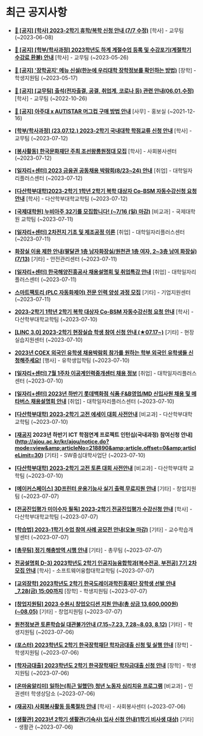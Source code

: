 # 최근 공지사항

* **[📌 [공지] [학사] 2023-2학기 휴학/복학 신청 안내 (7/7 수정)](http://ajou.ac.kr/kr/ajou/notice.do?mode=view&amp;articleNo=215587&amp;article.offset=0&amp;articleLimit=30)**
 [학사] - 교무팀 (~2023-06-08)

* **[📌 [공지] [학부/학사과정] 2023학년도 하계 계절수업 등록 및 수강포기(계절학기 수강료 환불) 안내](http://ajou.ac.kr/kr/ajou/notice.do?mode=view&amp;articleNo=215210&amp;article.offset=0&amp;articleLimit=30)**
 [학사] - 교무팀 (~2023-05-26)

* **[📌 [공지] &#x27;장학공지&#x27; 메뉴 신설(한눈에 우리대학 장학정보를 확인하는 방법)](http://ajou.ac.kr/kr/ajou/notice.do?mode=view&amp;articleNo=214764&amp;article.offset=0&amp;articleLimit=30)**
 [장학] - 학생지원팀 (~2023-05-17)

* **[📌 [공지] [교무팀] 출석(전자출결, 공결, 취업계, 코로나 등) 관련 안내(06.01.수정)](http://ajou.ac.kr/kr/ajou/notice.do?mode=view&amp;articleNo=205552&amp;article.offset=0&amp;articleLimit=30)**
 [학사] - 교무팀 (~2022-10-26)

* **[📌 [공지] 아주대 x AUTISTAR 머그컵 구매 방법 안내](http://ajou.ac.kr/kr/ajou/notice.do?mode=view&amp;articleNo=147976&amp;article.offset=0&amp;articleLimit=30)**
 [사무] - 홍보실 (~2021-12-16)

* **[[학부/학사과정] (23.07.12.) 2023-2학기 국내대학 학점교류 신청 안내](http://ajou.ac.kr/kr/ajou/notice.do?mode=view&amp;articleNo=218977&amp;article.offset=0&amp;articleLimit=30)**
 [학사] - 교무팀 (~2023-07-12)

* **[[봉사활동] 한국문화재단 주최 조선왕릉원정대 모집](http://ajou.ac.kr/kr/ajou/notice.do?mode=view&amp;articleNo=218974&amp;article.offset=0&amp;articleLimit=30)**
 [학사] - 사회봉사센터 (~2023-07-12)

* **[[일자리+센터] 2023 금융권 공동채용 박람회(8/23~24) 안내](http://ajou.ac.kr/kr/ajou/notice.do?mode=view&amp;articleNo=218972&amp;article.offset=0&amp;articleLimit=30)**
 [취업] - 대학일자리플러스센터 (~2023-07-12)

* **[[다산학부대학]2023-2학기 1학년 2학기 복학 대상자 Co-BSM 자동수강신청 요청 안내](http://ajou.ac.kr/kr/ajou/notice.do?mode=view&amp;articleNo=218971&amp;article.offset=0&amp;articleLimit=30)**
 [학사] - 다산학부대학교학팀 (~2023-07-12)

* **[[국제대학원] 누비아주 32기를 모집합니다! (~7/16 (일) 마감)](http://ajou.ac.kr/kr/ajou/notice.do?mode=view&amp;articleNo=218962&amp;article.offset=0&amp;articleLimit=30)**
 [비교과] - 국제대학원 교학팀 (~2023-07-11)

* **[[일자리+센터] 2차전지 기초 및 제조공정 이론](http://ajou.ac.kr/kr/ajou/notice.do?mode=view&amp;articleNo=218960&amp;article.offset=0&amp;articleLimit=30)**
 [취업] - 대학일자리플러스센터 (~2023-07-11)

* **[화장실 이용 제한 안내(팔달관 1층 남자화장실/원천관 1층 여자, 2~3층 남여 화장실)(7/13)](http://ajou.ac.kr/kr/ajou/notice.do?mode=view&amp;articleNo=218946&amp;article.offset=0&amp;articleLimit=30)**
 [기타] - 안전관리센터 (~2023-07-11)

* **[[일자리+센터] 한국해양진흥공사 채용설명회 및 취업특강 안내](http://ajou.ac.kr/kr/ajou/notice.do?mode=view&amp;articleNo=218938&amp;article.offset=0&amp;articleLimit=30)**
 [취업] - 대학일자리플러스센터 (~2023-07-11)

* **[스마트팩토리 (PLC 자동화제어) 전문 인력 양성 과정 모집](http://ajou.ac.kr/kr/ajou/notice.do?mode=view&amp;articleNo=218929&amp;article.offset=0&amp;articleLimit=30)**
 [기타] - 기업지원센터 (~2023-07-11)

* **[2023-2학기 1학년 2학기 복학 대상자 Co-BSM 자동수강신청 요청 안내](http://ajou.ac.kr/kr/ajou/notice.do?mode=view&amp;articleNo=218921&amp;article.offset=0&amp;articleLimit=30)**
 [학사] - 다산학부대학교학팀 (~2023-07-10)

* **[[LINC 3.0] 2023-2학기 현장실습 학생 참여 신청 안내 (★07.17~)](http://ajou.ac.kr/kr/ajou/notice.do?mode=view&amp;articleNo=218914&amp;article.offset=0&amp;articleLimit=30)**
 [기타] - 현장실습지원센터 (~2023-07-10)

* **[2023년 COEX 외국인 유학생 채용박람회 참가를 원하는 학부 외국인 유학생들 신청해주세요!](http://ajou.ac.kr/kr/ajou/notice.do?mode=view&amp;articleNo=218905&amp;article.offset=0&amp;articleLimit=30)**
 [행사] - 유학생입학팀 (~2023-07-10)

* **[[일자리+센터] 7월 1주차 이공계인력중개센터 채용 정보](http://ajou.ac.kr/kr/ajou/notice.do?mode=view&amp;articleNo=218897&amp;article.offset=0&amp;articleLimit=30)**
 [취업] - 대학일자리플러스센터 (~2023-07-10)

* **[[일자리+센터] 2023년 하반기 롯데백화점 식품·F&amp;B영업/MD 신입사원 채용 및 메타버스 채용설명회 안내](http://ajou.ac.kr/kr/ajou/notice.do?mode=view&amp;articleNo=218896&amp;article.offset=0&amp;articleLimit=30)**
 [취업] - 대학일자리플러스센터 (~2023-07-10)

* **[[다산학부대학] 2023-2학기 고전 에세이 대회 사전안내](http://ajou.ac.kr/kr/ajou/notice.do?mode=view&amp;articleNo=218895&amp;article.offset=0&amp;articleLimit=30)**
 [비교과] - 다산학부대학 교학팀 (~2023-07-10)

* **[[재공지](~07.12) 2023년 하반기 ICT 학점연계 프로젝트 인턴십(국내과정) 참여신청 안내](http://ajou.ac.kr/kr/ajou/notice.do?mode=view&amp;articleNo=218890&amp;article.offset=0&amp;articleLimit=30)**
 [기타] - SW중심대학사업단 (~2023-07-10)

* **[[다산학부대학] 2023-2학기 고전 토론 대회 사전안내](http://ajou.ac.kr/kr/ajou/notice.do?mode=view&amp;articleNo=218889&amp;article.offset=0&amp;articleLimit=30)**
 [비교과] - 다산학부대학 교학팀 (~2023-07-10)

* **[[메이커스페이스] 3D프린터 운용기능사 실기 출력 무료지원 안내](http://ajou.ac.kr/kr/ajou/notice.do?mode=view&amp;articleNo=218867&amp;article.offset=0&amp;articleLimit=30)**
 [기타] - 창업지원팀 (~2023-07-07)

* **[[전공진입평가 미이수자 필독] 2023-2학기 전공진입평가 수강신청 안내](http://ajou.ac.kr/kr/ajou/notice.do?mode=view&amp;articleNo=218866&amp;article.offset=0&amp;articleLimit=30)**
 [학사] - 다산학부대학교학팀 (~2023-07-07)

* **[[학습법] 2023-1학기 수업 참여 사례 공모전 안내(오늘 마감)](http://ajou.ac.kr/kr/ajou/notice.do?mode=view&amp;articleNo=218850&amp;article.offset=0&amp;articleLimit=30)**
 [기타] - 교수학습개발센터 (~2023-07-07)

* **[[총무팀] 정기 해충방역 시행 안내](http://ajou.ac.kr/kr/ajou/notice.do?mode=view&amp;articleNo=218846&amp;article.offset=0&amp;articleLimit=30)**
 [기타] - 총무팀 (~2023-07-07)

* **[전공설명회 D-3) 2023학년도 2학기 인공지능융합학과[복수전공, 부전공] 7기 2차 모집 안내](http://ajou.ac.kr/kr/ajou/notice.do?mode=view&amp;articleNo=218841&amp;article.offset=0&amp;articleLimit=30)**
 [학사] - 소프트웨어융합대학교학팀 (~2023-07-07)

* **[[교외장학] 2023학년도 2학기 한국도레이과학진흥재단 장학생 선발 안내_7.28(금) 15:00까지](http://ajou.ac.kr/kr/ajou/notice.do?mode=view&amp;articleNo=218838&amp;article.offset=0&amp;articleLimit=30)**
 [장학] - 학생지원팀 (~2023-07-07)

* **[[창업지원팀] 2023 수원시 창업오디션 지원 안내(총 상금 13,600,000원)(~08.05)](http://ajou.ac.kr/kr/ajou/notice.do?mode=view&amp;articleNo=218835&amp;article.offset=0&amp;articleLimit=30)**
 [기타] - 창업지원팀 (~2023-07-07)

* **[원천정보관 토론학습실 대관불가안내 (7.15~7.23, 7.28~8.03, 8.12)](http://ajou.ac.kr/kr/ajou/notice.do?mode=view&amp;articleNo=218826&amp;article.offset=0&amp;articleLimit=30)**
 [기타] - 학생지원팀 (~2023-07-06)

* **[(포스터) 2023학년도 2학기 한국장학재단 학자금대출 신청 및 실행 안내](http://ajou.ac.kr/kr/ajou/notice.do?mode=view&amp;articleNo=218824&amp;article.offset=0&amp;articleLimit=30)**
 [장학] - 학생지원팀 (~2023-07-06)

* **[[학자금대출] 2023학년도 2학기 한국장학재단 학자금대출 신청 안내](http://ajou.ac.kr/kr/ajou/notice.do?mode=view&amp;articleNo=218817&amp;article.offset=0&amp;articleLimit=30)**
 [장학] - 학생지원팀 (~2023-07-06)

* **[[온마음알리미] 일하는(최근 일했던) 청년 노동자 심리치유 프로그램](http://ajou.ac.kr/kr/ajou/notice.do?mode=view&amp;articleNo=218816&amp;article.offset=0&amp;articleLimit=30)**
 [비교과] - 인권센터 학생상담소 (~2023-07-06)

* **[(재공지) 사회봉사활동 등록절차 안내](http://ajou.ac.kr/kr/ajou/notice.do?mode=view&amp;articleNo=218806&amp;article.offset=0&amp;articleLimit=30)**
 [학사] - 사회봉사센터 (~2023-07-06)

* **[[생활관] 2023년 2학기 생활관(기숙사) 입사 신청 안내(1학기 비사생 대상)](http://ajou.ac.kr/kr/ajou/notice.do?mode=view&amp;articleNo=218805&amp;article.offset=0&amp;articleLimit=30)**
 [기타] - 생활관 (~2023-07-06)
